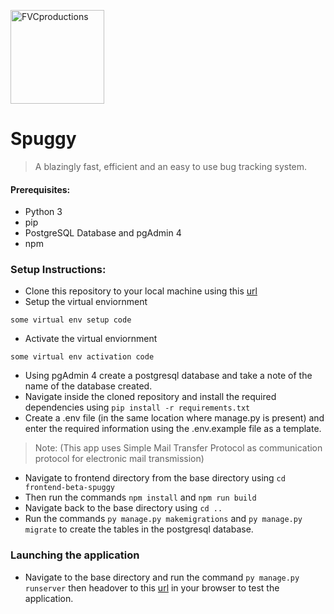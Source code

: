 <a href="http://fvcproductions.com"><img height="150" width="150" src="https://www.svgrepo.com/show/133978/bug.svg" title="FVCproductions" alt="FVCproductions"></a>
# Spuggy
> A blazingly fast, efficient and an easy to use bug tracking system.
#### Prerequisites:
- Python 3
- pip
- PostgreSQL Database and pgAdmin 4
- npm
### Setup Instructions:

- Clone this repository to your local machine using this [url](https://github.com/Sparsh1212/Spuggy)
- Setup the virtual enviornment

`some virtual env setup code`
- Activate the virtual enviornment

`some virtual env activation code`
- Using pgAdmin 4 create a postgresql database and take a note of the name of the database created.
- Navigate inside the cloned repository and install the required dependencies using `pip install -r requirements.txt`
- Create a .env file (in the same location where manage.py is present) and enter the required information using the .env.example file as a template.

> Note: (This app uses Simple Mail Transfer Protocol as communication protocol for electronic mail transmission)
- Navigate to frontend directory from the base directory using `cd frontend-beta-spuggy`
- Then run the  commands `npm install` and `npm run build`
- Navigate back to the base directory using `cd ..`
- Run the commands `py manage.py makemigrations` and  `py manage.py migrate` to create the tables in the postgresql database.

### Launching the application
- Navigate to the base directory and run the command `py manage.py runserver` then headover to this [url](http://127.0.0.1:8000/) in your browser to test the application.

 


